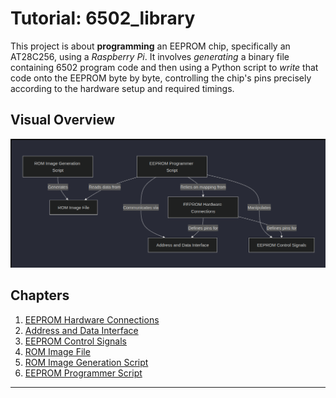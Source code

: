 # Tutorial: 6502_library

This project is about **programming** an EEPROM chip, specifically an AT28C256,
using a *Raspberry Pi*. It involves *generating* a binary file containing 6502
program code and then using a Python script to *write* that code onto the
EEPROM byte by byte, controlling the chip's pins precisely according to the
hardware setup and required timings.


## Visual Overview
![overview](/assets/overview.png)

## Chapters

1. [EEPROM Hardware Connections
](docs/01_eeprom_hardware_connections_.md)
2. [Address and Data Interface
](docs/02_address_and_data_interface_.md)
3. [EEPROM Control Signals
](docs/03_eeprom_control_signals_.md)
4. [ROM Image File
](docs/04_rom_image_file_.md)
5. [ROM Image Generation Script
](docs/05_rom_image_generation_script_.md)
6. [EEPROM Programmer Script
](docs/06_eeprom_programmer_script_.md)

---
